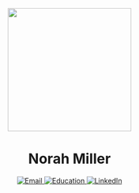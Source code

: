 


<div id="header" align="center">
  <img src="https://1.bp.blogspot.com/-Ya7IAmAhVW8/Xvpltf95L1I/AAAAAAAABS0/-BgPxua8xaEa99D1PmZjELZqbWO6yTM0gCK4BGAsYHg/s612/istockphoto-1222955463-612x612.jpg" width="250"/>
  
  # Norah Miller
 <div id="badges">
    <a href="mailto:norah@purdue.edu">
       <img src="https://img.shields.io/badge/norah@purdue.edu-white?style=for-the-badge&logo=microsoft-outlook&logoColor=lightgrey" alt="Email"/>
    <img src="https://img.shields.io/badge/Purdue University-white?style=for-the-badge&logo=readthedocs&logoColor=lightgrey" alt="Education"/>
    <a href="https://www.linkedin.com/in/norahmiller/">
        <img src="https://img.shields.io/badge/LinkedIn-lightgrey?style=for-the-badge&logo=linkedin&logoColor=white" alt="LinkedIn"/>
    </a>
</div>

</div>




<!--
**norahmiller/norahmiller** is a ✨ _special_ ✨ repository because its `README.md` (this file) appears on your GitHub profile.

Here are some ideas to get you started:

- 🔭 I’m currently working on ...
- 🌱 I’m currently learning ...
- 👯 I’m looking to collaborate on ...
- 🤔 I’m looking for help with ...
- 💬 Ask me about ...
- 📫 How to reach me: ...
- 😄 Pronouns: ...
- ⚡ Fun fact: ...
-->
